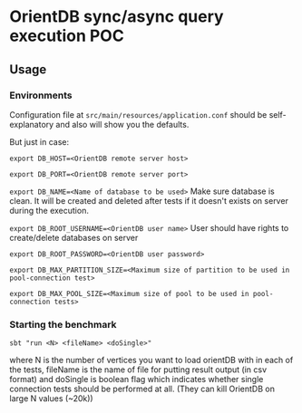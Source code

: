OrientDB sync/async query execution POC
=======================

Usage
---

### Environments
Configuration file at `src/main/resources/application.conf` should be self-explanatory and also will show you the defaults.

But just in case:
  
`export DB_HOST=<OrientDB remote server host>`

`export DB_PORT=<OrientDB remote server port>`

`export DB_NAME=<Name of database to be used>` Make sure database is clean. It will be created and deleted after tests if it doesn't exists on server during the execution.

`export DB_ROOT_USERNAME=<OrientDB user name>` User should have rights to create/delete databases on server

`export DB_ROOT_PASSWORD=<OrientDB user password>`

`export DB_MAX_PARTITION_SIZE=<Maximum size of partition to be used in pool-connection test>`

`export DB_MAX_POOL_SIZE=<Maximum size of pool to be used in pool-connection tests>`

### Starting the benchmark
`sbt "run <N> <fileName> <doSingle>"`

where N is the number of vertices you want to load orientDB with in each of the tests, 
fileName is the name of file for putting result output (in csv format) 
and doSingle is boolean flag which indicates whether single connection tests should be performed at all.
(They can kill OrientDB on large N values (~20k))